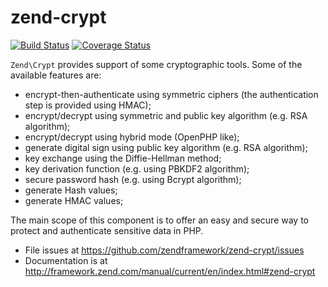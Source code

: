 # zend-crypt

[![Build Status](https://secure.travis-ci.org/zendframework/zend-crypt.svg?branch=master)](https://secure.travis-ci.org/zendframework/zend-crypt)
[![Coverage Status](https://coveralls.io/repos/zendframework/zend-crypt/badge.svg?branch=master)](https://coveralls.io/r/zendframework/zend-crypt?branch=master)

`Zend\Crypt` provides support of some cryptographic tools.
Some of the available features are:

- encrypt-then-authenticate using symmetric ciphers (the authentication step
  is provided using HMAC);
- encrypt/decrypt using symmetric and public key algorithm (e.g. RSA algorithm);
- encrypt/decrypt using hybrid mode (OpenPHP like);
- generate digital sign using public key algorithm (e.g. RSA algorithm);
- key exchange using the Diffie-Hellman method;
- key derivation function (e.g. using PBKDF2 algorithm);
- secure password hash (e.g. using Bcrypt algorithm);
- generate Hash values;
- generate HMAC values;

The main scope of this component is to offer an easy and secure way to protect
and authenticate sensitive data in PHP.


- File issues at https://github.com/zendframework/zend-crypt/issues
- Documentation is at http://framework.zend.com/manual/current/en/index.html#zend-crypt

